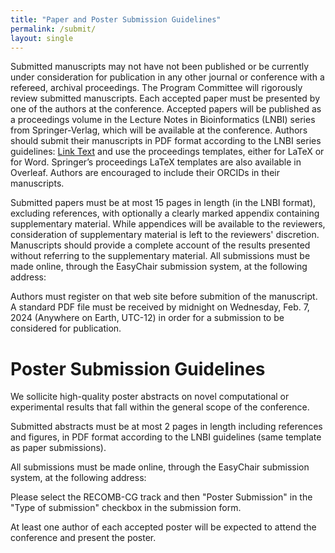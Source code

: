 ```yaml
---
title: "Paper and Poster Submission Guidelines"
permalink: /submit/
layout: single
---
```


Submitted manuscripts may not have not been published or be currently under consideration for publication in any other journal or conference with a refereed, archival proceedings. The Program Committee will rigorously review submitted manuscripts. Each accepted paper must be presented by one of the authors at the conference. Accepted papers will be published as a proceedings volume in the Lecture Notes in Bioinformatics (LNBI) series from Springer-Verlag, which will be available at the conference. Authors should submit their manuscripts in PDF format according to the LNBI series guidelines: [Link Text](http://www.springer.com/us/computer-science/lncs/conference-proceedings-guidelines) and use the proceedings templates, either for LaTeX or for Word. Springer’s proceedings LaTeX templates are also available in Overleaf. Authors are encouraged to include their ORCIDs in their manuscripts.

Submitted papers must be at most 15 pages in length (in the LNBI format), excluding references, with optionally a clearly marked appendix containing supplementary material. While appendices will be available to the reviewers, consideration of supplementary material is left to the reviewers' discretion. Manuscripts should provide a complete account of the results presented without referring to the supplementary material. All submissions must be made online, through the EasyChair submission system, at the following address:

Authors must register on that web site before submition of the manuscript. A standard PDF file must be received by midnight on Wednesday, Feb. 7, 2024 (Anywhere on Earth, UTC-12) in order for a submission to be considered for publication.


# Poster Submission Guidelines

We sollicite high-quality poster abstracts on novel computational or experimental results that fall within the general scope of the conference.

Submitted abstracts must be at most 2 pages in length including references and figures, in PDF format according to the LNBI guidelines (same template as paper submissions).

All submissions must be made online, through the EasyChair submission system, at the following address:



Please select the RECOMB-CG track and then "Poster Submission" in the "Type of submission" checkbox in the submission form.

At least one author of each accepted poster will be expected to attend the conference and present the poster.

